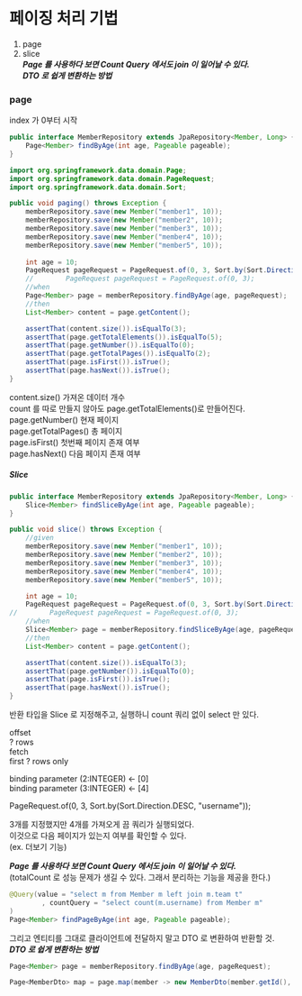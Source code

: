 # 페이징 처리 기법
1. page
2. slice<br>
***Page 를 사용하다 보면 Count Query 에서도 join 이 일어날 수 있다.***<br>
***DTO 로 쉽게 변환하는 방법***

### page
index 가 0부터 시작

```java
public interface MemberRepository extends JpaRepository<Member, Long> {
    Page<Member> findByAge(int age, Pageable pageable);
}

import org.springframework.data.domain.Page;
import org.springframework.data.domain.PageRequest;
import org.springframework.data.domain.Sort;

public void paging() throws Exception {
    memberRepository.save(new Member("member1", 10));
    memberRepository.save(new Member("member2", 10));
    memberRepository.save(new Member("member3", 10));
    memberRepository.save(new Member("member4", 10));
    memberRepository.save(new Member("member5", 10));
    
    int age = 10;
    PageRequest pageRequest = PageRequest.of(0, 3, Sort.by(Sort.Direction.DESC, "username"));
    //        PageRequest pageRequest = PageRequest.of(0, 3);
    //when
    Page<Member> page = memberRepository.findByAge(age, pageRequest);
    //then
    List<Member> content = page.getContent();

    assertThat(content.size()).isEqualTo(3);
    assertThat(page.getTotalElements()).isEqualTo(5);
    assertThat(page.getNumber()).isEqualTo(0);
    assertThat(page.getTotalPages()).isEqualTo(2);
    assertThat(page.isFirst()).isTrue();
    assertThat(page.hasNext()).isTrue();
}
```
content.size() 가져온 데이터 개수<br>
count 를 따로 만들지 않아도 page.getTotalElements()로 만들어진다.<br>
page.getNumber() 현재 페이지<br>
page.getTotalPages() 총 페이지<br>
page.isFirst() 첫번째 페이지 존재 여부<br>
page.hasNext() 다음 페이지 존재 여부

##### Slice
```java
public interface MemberRepository extends JpaRepository<Member, Long> {
    Slice<Member> findSliceByAge(int age, Pageable pageable);
}

public void slice() throws Exception {
    //given
    memberRepository.save(new Member("member1", 10));
    memberRepository.save(new Member("member2", 10));
    memberRepository.save(new Member("member3", 10));
    memberRepository.save(new Member("member4", 10));
    memberRepository.save(new Member("member5", 10));

    int age = 10;
    PageRequest pageRequest = PageRequest.of(0, 3, Sort.by(Sort.Direction.DESC, "username"));
//        PageRequest pageRequest = PageRequest.of(0, 3);
    //when
    Slice<Member> page = memberRepository.findSliceByAge(age, pageRequest);
    //then
    List<Member> content = page.getContent();

    assertThat(content.size()).isEqualTo(3);
    assertThat(page.getNumber()).isEqualTo(0);
    assertThat(page.isFirst()).isTrue();
    assertThat(page.hasNext()).isTrue();
}
```
반환 타입을 Slice 로 지정해주고, 실행하니 count 쿼리 없이 select 만 있다.

offset<br>
? rows <br>
fetch<br>
first ? rows only

binding parameter (2:INTEGER) <- [0]<br>
binding parameter (3:INTEGER) <- [4]

PageRequest.of(0, 3, Sort.by(Sort.Direction.DESC, "username"));

3개를 지정했지만 4개를 가져오게 끔 쿼리가 실행되었다.<br>
이것으로 다음 페이지가 있는지 여부를 확인할 수 있다.<br>
(ex. 더보기 기능)

***Page 를 사용하다 보면 Count Query 에서도 join 이 일어날 수 있다.***<br>
(totalCount 로 성능 문제가 생길 수 있다. 그래서 분리하는 기능을 제공을 한다.)
```java
@Query(value = "select m from Member m left join m.team t"
        , countQuery = "select count(m.username) from Member m"
)
Page<Member> findPageByAge(int age, Pageable pageable);
```

그리고 엔티티를 그대로 클라이언트에 전달하지 말고 DTO 로 변환하여 반환할 것.<br>
***DTO 로 쉽게 변환하는 방법***
```java
Page<Member> page = memberRepository.findByAge(age, pageRequest);

Page<MemberDto> map = page.map(member -> new MemberDto(member.getId(), member.getUsername(), member.getTeam().getName()));
```
